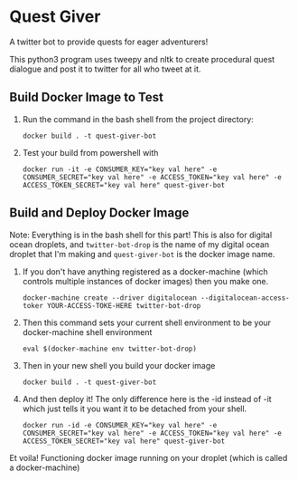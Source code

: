 # Quest Giver
A twitter bot to provide quests for eager adventurers!

This python3 program uses tweepy and nltk to create procedural quest dialogue and post it to twitter for all who tweet at it.

## Build Docker Image to Test
 1. Run the command in the bash shell from the project directory:

     ```docker build . -t quest-giver-bot```

 2. Test your build from powershell with
   
     ```docker run -it -e CONSUMER_KEY="key val here" -e CONSUMER_SECRET="key val here" -e ACCESS_TOKEN="key val here" -e ACCESS_TOKEN_SECRET="key val here" quest-giver-bot```

## Build and Deploy Docker Image
Note: Everything is in the bash shell for this part! This is also for digital ocean droplets, and `twitter-bot-drop` is the name of my digital ocean droplet that I'm making and `quest-giver-bot` is the docker image name.
1. If you don't have anything registered as a docker-machine (which controls multiple instances of docker images) then you make one.
   
    ```docker-machine create --driver digitalocean --digitalocean-access-toker YOUR-ACCESS-TOKE-HERE twitter-bot-drop```

2. Then this command sets your current shell environment to be your docker-machine shell environment
   
    `eval $(docker-machine env twitter-bot-drop)`

3. Then in your new shell you build your docker image
   
    `docker build . -t quest-giver-bot`

4. And then deploy it! The only difference here is the -id instead of -it which just tells it you want it to be detached from your shell.
   
    `docker run -id -e CONSUMER_KEY="key val here" -e CONSUMER_SECRET="key val here" -e ACCESS_TOKEN="key val here" -e ACCESS_TOKEN_SECRET="key val here" quest-giver-bot`

Et voila! Functioning docker image running on your droplet (which is called a docker-machine)